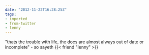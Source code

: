 ```yaml
---
date: "2012-11-22T16:28:25Z"
tags:
- imported
- from-twitter
- lenny
---
```

"thats the trouble with life, the docs are almost always out of date or incomplete" - so sayeth {{< friend "lenny" >}}
